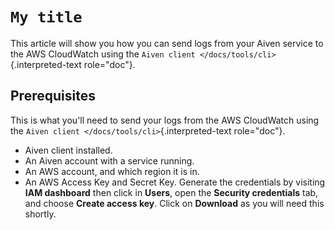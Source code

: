 # `My title`

This article will show you how you can send logs from your Aiven service
to the AWS CloudWatch using the
`Aiven client </docs/tools/cli>`{.interpreted-text role="doc"}.

## Prerequisites

This is what you\'ll need to send your logs from the AWS CloudWatch
using the `Aiven client </docs/tools/cli>`{.interpreted-text
role="doc"}.

-   Aiven client installed.
-   An Aiven account with a service running.
-   An AWS account, and which region it is in.
-   An AWS Access Key and Secret Key. Generate the credentials by
    visiting **IAM dashboard** then click in **Users**, open the
    **Security credentials** tab, and choose **Create access key**.
    Click on **Download** as you will need this shortly.
